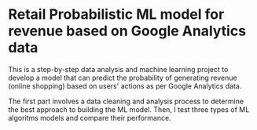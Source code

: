 # Retail Probabilistic ML model for revenue based on Google Analytics data

This is a step-by-step data analysis and machine learning project to develop a model that can predict the probability of generating revenue (online shopping) based on users' actions as per Google Analytics data.

The first part involves a data cleaning and analysis process to determine the best approach to building the ML model. Then, I test three types of ML algoritms models and compare their performance.
